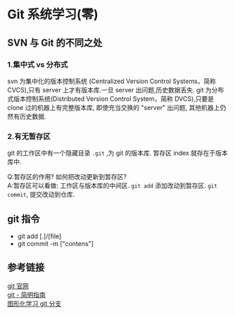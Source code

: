 # Git 系统学习(零)

## SVN 与 Git 的不同之处

### 1.**集中式 vs 分布式**  

svn 为集中化的版本控制系统 (Centralized Version Control Systems，简称 CVCS),只有 server 上才有版本库.一旦 server 出问题,历史数据丢失.  git 为分布式版本控制系统(Distributed Version Control System，简称 DVCS),只要是 clone 过的机器上有完整版本库, 即使充当交换的 "server" 出问题, 其他机器上仍然有历史数据.

### 2.**有无暂存区** 

 git 的工作区中有一个隐藏目录 `.git` ,为 git 的版本库. 暂存区 index 就存在于版本库中.

Q:暂存区的作用? 如何把改动更新到暂存区?   
A:暂存区可以看做: 工作区与版本库的中间区. `git add` 添加改动到暂存区. `git commit`, 提交改动到仓库.

## git 指令

* git add  [.]/[file]
* git commit -m ["contens"]

## 参考链接

[git 官网](https://git-scm.com)  
[git - 简明指南](http://rogerdudler.github.io/git-guide/index.zh.html)  
[图形化学习 git 分支](https://learngitbranching.js.org/?NODEMO)